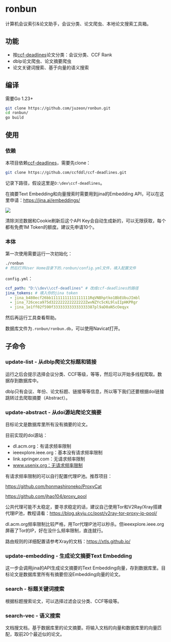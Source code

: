 # ronbun

计算机会议索引&论文助手，会议分类、论文爬虫、本地论文搜索工具箱。

## 功能

- 按[ccf-deadlines](https://github.com/ccfddl/ccf-deadlines)论文分类：会议分类、CCF Rank
- dblp论文爬虫、论文摘要爬虫
- 论文关键词搜索、基于向量的语义搜索

## 编译

需要Go 1.23+

```bash
git clone https://github.com/juzeon/ronbun.git
cd ronbun/
go build
```

## 使用

### 依赖

本项目依赖[ccf-deadlines](https://github.com/ccfddl/ccf-deadlines)，需要先clone：

```bash
git clone https://github.com/ccfddl/ccf-deadlines.git
```

记录下路径，假设这里是`D:\dev\ccf-deadlines`。

在摘要Text Embedding和向量搜索时需要用到jina的Embedding API，可以在这里申请：<https://jina.ai/embeddings/>

![](https://public.ptree.top/ShareX/2024/10/10/1728558627/fstutMhIND.png)

清除浏览数据和Cookie刷新后这个API Key会自动生成新的，可以无限获取，每个都有免费1M Token的额度。建议先申请10个。

### 本体

第一次使用需要运行一次初始化：

```bash
./ronbun
# 然后打开User Home目录下的.ronbun/config.yml文件，填入配置文件
```

`config.yml`：

```yaml
ccf_path: "D:\\dev\\ccf-deadlines" # 改成ccf-deadlines的路径
jina_tokens: # 填入你的jina token
  - jina_b480ecf26bb11111111111111111RqVNBhptko1BbEUbuJImbl
  - jina_726ceca975d322222222222222ZwvNZYc5cKL9luIIpHKPRgr
  - jina_1e1ff02f590f333333333333333387pl9aD0aN5cOeqyx
```

然后再运行工具查看帮助。

数据库文件为`.ronbun/ronbun.db`，可以使用Navicat打开。

## 子命令

### update-list - 从dblp爬论文标题和链接

运行之后会提示选择会议分类、CCF等级，等等，然后可以开始多线程爬取。数据存到数据库中。

dblp只有会议、年份、论文标题、链接等等信息，所以等下我们还要根据doi链接跳转过去爬取摘要（Abstract）。

### update-abstract - 从doi源站爬论文摘要

目标论文是数据库里所有没有摘要的论文。

目前实现的doi源站：

- dl.acm.org：有请求频率限制
- ieeexplore.ieee.org：基本没有请求频率限制
- link.springer.com：无请求频率限制
- www.usenix.org：无请求频率限制

有请求频率限制的可以自行配置代理IP池。推荐项目：

<https://github.com/honmashironeko/ProxyCat>

<https://github.com/jhao104/proxy_pool>

公共代理可能不太稳定，要寻求稳定的话，建议自己使用Tor和V2Ray/Xray搭建代理IP池，教程请看：<https://blog.skyju.cc/post/v2ray-tor-proxy-ip-pool/>

dl.acm.org频率限制比较严格，用Tor代理IP池可以秒杀。但ieeexplore.ieee.org屏蔽了Tor的IP，好在没什么频率限制，直连就行。

路由规则的详细配置请参考Xray的文档：<https://xtls.github.io/>

### update-embedding - 生成论文摘要Text Embedding

这一步会调用jina的API生成论文摘要的Text Embedding向量，存到数据库里。目标论文是数据库里所有有摘要但没Embedding向量的论文。

### search - 标题关键词搜索

根据标题搜索论文，可以选择过滤会议分类、CCF等级等。

### search-vec - 语义搜索

文档搜文档，基于数据库里的论文摘要。将输入文档的向量和数据库里的向量匹配，取前20个最近似的论文。